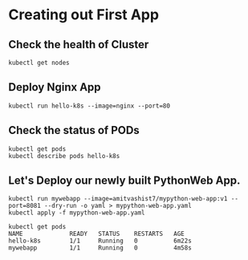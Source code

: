 # Creating out First App

## Check the health of Cluster
```
kubectl get nodes 
```

## Deploy Nginx App
```
kubectl run hello-k8s --image=nginx --port=80
```

## Check the status of PODs 
```  
kubectl get pods 
kubectl describe pods hello-k8s
```

## Let's Deploy our newly built PythonWeb App.
```
kubectl run mywebapp --image=amitvashist7/mypython-web-app:v1 --port=8081 --dry-run -o yaml > mypython-web-app.yaml
kubectl apply -f mypython-web-app.yaml
```
```
kubectl get pods
NAME             READY   STATUS    RESTARTS   AGE
hello-k8s        1/1     Running   0          6m22s
mywebapp         1/1     Running   0          4m58s
```
